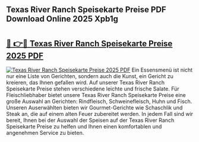 ## Texas River Ranch Speisekarte Preise PDF Download Online 2025 Xpb1g

# <h2><a href="http://gc61li2.nevu.top/?p=Texas+River+Ranch+Speisekarte+Preise">🔗 👉🔴 Texas River Ranch Speisekarte Preise 2025 PDF</a></h2>

[![Texas River Ranch Speisekarte Preise 2025 PDF](https://i.imgur.com/dBaPXMq.png)](http://gc61li2.nevu.top/?p=Texas+River+Ranch+Speisekarte+Preise)
Ein Essensmenü ist nicht nur eine Liste von Gerichten, sondern auch die Kunst, ein Gericht zu kreieren, das Ihnen gefallen wird. Auf unserer Texas River Ranch Speisekarte Preise stehen verschiedene leichte und frische Salate. Für Fleischliebhaber bietet unsere Texas River Ranch Speisekarte Preise eine große Auswahl an Gerichten: Rindfleisch, Schweinefleisch, Huhn und Fisch. Unseren Auserwählten bieten wir Gourmet-Gerichte wie Schaschlik und Steak an, die auf einem alten Feuer zubereitet werden. In jedem Fall sind wir bereit, Ihnen bei der Auswahl der Speisen auf der Texas River Ranch Speisekarte Preise zu helfen und Ihnen einen komfortablen und angenehmen Service zu bieten.
